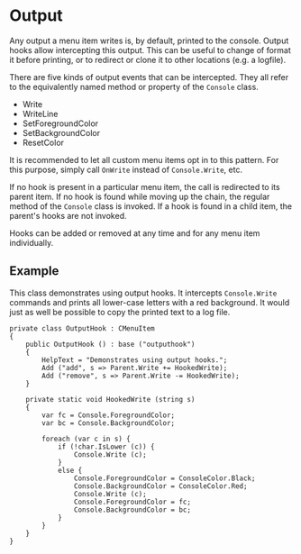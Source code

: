 # Output

Any output a menu item writes is, by default, printed to the console. Output hooks allow intercepting this output. This can be useful to change of format it before printing, or to redirect or clone it to other locations (e.g. a logfile).

There are five kinds of output events that can be intercepted. They all refer to the equivalently named method or property of the `Console` class.

* Write
* WriteLine
* SetForegroundColor
* SetBackgroundColor
* ResetColor

It is recommended to let all custom menu items opt in to this pattern. For this purpose, simply call `OnWrite` instead of `Console.Write`, etc.

If no hook is present in a particular menu item, the call is redirected to its parent item. If no hook is found while moving up the chain, the regular method of the `Console` class is invoked. If a hook is found in a child item, the parent's hooks are not invoked.

Hooks can be added or removed at any time and for any menu item individually.

## Example

This class demonstrates using output hooks. It intercepts `Console.Write` commands and prints all lower-case letters with a red background. It would just as well be possible to copy the printed text to a log file.

	private class OutputHook : CMenuItem
	{
		public OutputHook () : base ("outputhook")
		{
			HelpText = "Demonstrates using output hooks.";
			Add ("add", s => Parent.Write += HookedWrite);
			Add ("remove", s => Parent.Write -= HookedWrite);
		}

		private static void HookedWrite (string s)
		{
			var fc = Console.ForegroundColor;
			var bc = Console.BackgroundColor;

			foreach (var c in s) {
				if (!char.IsLower (c)) {
					Console.Write (c);
				}
				else {
					Console.ForegroundColor = ConsoleColor.Black;
					Console.BackgroundColor = ConsoleColor.Red;
					Console.Write (c);
					Console.ForegroundColor = fc;
					Console.BackgroundColor = bc;
				}
			}
		}
	}
